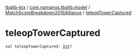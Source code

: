 [tbalib-ktx](../../index.md) / [com.npmanos.tbalib.model](../index.md) / [MatchScoreBreakdown2016Alliance](index.md) / [teleopTowerCaptured](./teleop-tower-captured.md)

# teleopTowerCaptured

`val teleopTowerCaptured: `[`Int`](https://kotlinlang.org/api/latest/jvm/stdlib/kotlin/-int/index.html)`?`